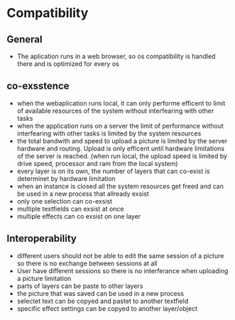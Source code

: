 # Compatibility 
## General

- The aplication runs in a web browser, so os compatibility is handled there and is optimized for every os


## co-exsstence
- when the webaplication runs local, it can only performe efficent to limit of available resources of the system without interfearing with other tasks
- when the application runs on a server the limit of performance without interfearing with other tasks is limited by the system resources 
- the total bandwith and speed to upload a picture is limited by the server hardware and routing. Upload is only efficent until hardware limitations of the server is reached. (when run local, the upload speed is limited by drive speed, processor and ram from the local system)
- every layer is on its own, the number of layers that can co-exist is determinet by hardware limitation
- when an instance is closed all the system resources get freed and can be used in a new process that allready exsist
- only one selection can co-exsist
- multiple textfields can exsist at once
- multiple effects can co exsist on one layer

## Interoperability
- different users should not be able to edit the same session of a picture so there is no exchange between sessions at all
- User have different sessions so there is no interferance when uploading a picture
limitation
- parts of layers can be paste to other layers 
- the picture that was saved can be used in a new process
- selectet text can be copyed and pastet to another textfield
- specific effect settings can be copyed to another layer/object